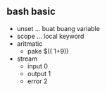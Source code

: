 ## bash basic
- unset ... buat buang variable
- scope ... local keyword
- aritmatic
    - pake $(( 1+9))
- stream
    - input 0
    - output 1
    - error 2